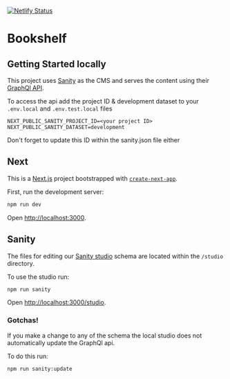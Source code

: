 [![Netlify Status](https://api.netlify.com/api/v1/badges/20a1902f-8a3c-4dc6-87ae-973ff95c1111/deploy-status)](https://app.netlify.com/sites/glittery-caramel-209e33/deploys)

# Bookshelf

## Getting Started locally

This project uses [Sanity](https://www.sanity.io/docs/getting-started) as the CMS and serves the content using their [GraphQl API](https://www.sanity.io/docs/graphql).

To access the api add the project ID & development dataset to your `.env.local` and `.env.test.local` files

```.env
NEXT_PUBLIC_SANITY_PROJECT_ID=<your project ID>
NEXT_PUBLIC_SANITY_DATASET=development
```

Don't forget to update this ID within the sanity.json file either

## Next

This is a [Next.js](https://nextjs.org/) project bootstrapped with [`create-next-app`](https://github.com/vercel/next.js/tree/canary/packages/create-next-app).

First, run the development server:

```bash
npm run dev
```

Open [http://localhost:3000](http://localhost:3000).

## Sanity

The files for editing our [Sanity studio](https://www.sanity.io/docs/sanity-studio) schema are located within the `/studio` directory.

To use the studio run:

```bash
npm run sanity
```

Open [http://localhost:3000/studio](http://localhost:3000/studio).

### Gotchas!

If you make a change to any of the schema the local studio does not automatically update the GraphQl api.

To do this run:

```bash
npm run sanity:update
```
